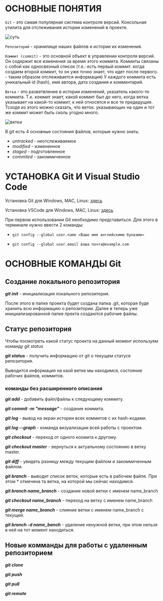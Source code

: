 # **ОСНОВНЫЕ ПОНЯТИЯ**

`Git` - это самая популярная система контроля версий. Консольная утилита для отслеживания истории изменений в проекте.

![суть](800.jpg)

`Репозиторий` - хранилище наших файлов и истории их изменения.

`Коммит (commit)` - это основной объект в управлении контроля версий. Он содержит все изменения за время этого коммита. Коммиты связаны с собой как односвязный список (т.е.: есть первый коммит. когда создаем второй коммит, то он уже точно знает, что идет после первого. - таким образом отслеживается информация) У каждого коммита есть уникальный id (hash), имя автора, дата создания и комментарий.

`Ветка` - это разветвление в истории изменений, указатель какого-то коммита. Т.к. коммит знает, какой коммит был до него, когда ветка указывает на какой-то коммит, к ней относятся и все те предедущие. Тсходя из этого можно сказать, что веток. указывающих на один и тот же коммит может быть сколь угодно много.

![ветки](512.jpg)

В git есть 4 основные состояния файлов, которые нужно знать:
* _untracked_ - неотслеживаемое
* _modified_ - измененное
* _staged_ - подготовленное
* _commited_ - закоммиченное

# **УСТАНОВКА Git И Visual Studio Code**

Установка Git для Windows, MAC, Linux: [здесь](https://git-scm.com/downloads)

Установка VSCode для Windows, MAC, Linux: [здесь](https://code.visualstudio.com/Download)

При первом использовании Git необходимо представиться. Для этого в терминале нужно ввести 2 команды:

* `git config --global user.name «Ваше имя английскими буквами»`

* `git config --global user.email ваша почта@example.com`

# **ОСНОВНЫЕ КОМАНДЫ Git**

## Создание локального репозитория

***git init*** - инициализация локального репозитория.

После этого в папке проекта будет создана папка .git, которая буде хранить всю информацию о репозитории. Далее в теперь уже инициализированной папке пректа создаются рабочие файлы.
        
## Статус репозитория

Чтобы посмотреть какой статус проекта на данный момент используем команду *git status*

***git status*** - получить информацию от git о текущем статусе репозитория.

Выводится информация на каой ветке мы находимся, состояние рабочих файлов, коммитов.

### команды без расширенного описания

***git add*** - добавить файл/файлы к следующему коммиту.

***git commit -m "message"*** - создание коммита.

***git log*** - вывод на экран истории всех коммитов с их hash-кодами.

__*git log --graph*__ - команда визуализации всей работы с проектом.

***git checkout*** - переход от одного коомита к другому.

***git checkout master*** - вернуться к актуальному состоянию в ветку master.

***git diff*** - увидеть разницу между текущим файлом и закоммиченным файлом.

__*git branch*__ - выводит список веток, которые есть в рабочем файле. При этом * отмечена та ветка, на которой мы сейчас находимся.

__*git branch name_branch*__ - создание новой ветки с именем name_branch

__*git checkout name_branch*__ - переход на ветку с именем name_branch

__*git merge name_branch*__ - слияние ветки с именем name_branch с текущей.

__*git branch  -d name_banch*__ - удаление ненужной ветки, при этом нельзя в ней на тот момент находиться.

## Новые комманды для работы с удаленным репозиторием

__*git clone*__

__*git push*__

__*git pull*__

__*git remote*__